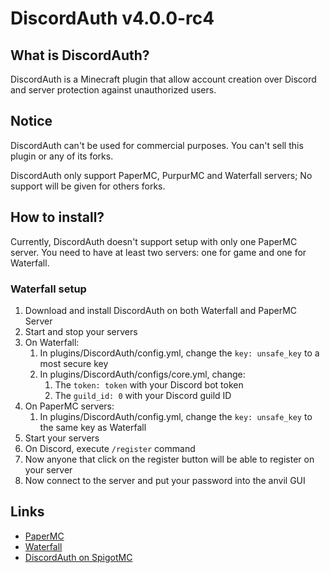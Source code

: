 # DiscordAuth v4.0.0-rc4
## What is DiscordAuth?
DiscordAuth is a Minecraft plugin that allow account creation over Discord and server protection against unauthorized users.
## Notice
DiscordAuth can't be used for commercial purposes. You can't sell this plugin or any of its forks.

DiscordAuth only support PaperMC, PurpurMC and Waterfall servers; No support will be given for others forks.
## How to install?
Currently, DiscordAuth doesn't support setup with only one PaperMC server. You need to have at least two servers: one for game and one for Waterfall.
### Waterfall setup
1. Download and install DiscordAuth on both Waterfall and PaperMC Server
2. Start and stop your servers
3. On Waterfall: 
   1. In plugins/DiscordAuth/config.yml, change the `key: unsafe_key` to a most secure key
   2. In plugins/DiscordAuth/configs/core.yml, change:
      1. The `token: token` with your Discord bot token
      2. The `guild_id: 0` with your Discord guild ID
4. On PaperMC servers:
   1. In plugins/DiscordAuth/config.yml, change the `key: unsafe_key` to the same key as Waterfall
5. Start your servers
6. On Discord, execute `/register` command
7. Now anyone that click on the register button will be able to register on your server
8. Now connect to the server and put your password into the anvil GUI

## Links
- [PaperMC](https://papermc.io/software/paper)
- [Waterfall](https://papermc.io/software/waterfall)
- [DiscordAuth on SpigotMC](https://www.spigotmc.org/resources/discordauth.92286/)
